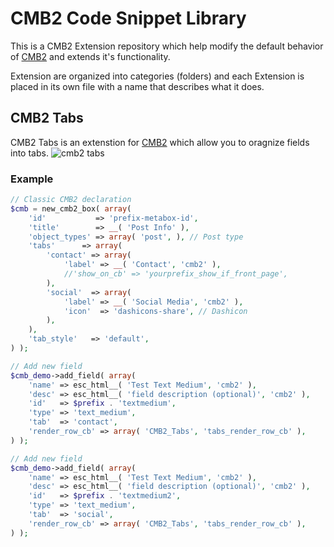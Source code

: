 CMB2 Code Snippet Library
========================

This is a CMB2 Extension repository which help modify the default behavior of [CMB2](https://github.com/WebDevStudios/CMB2/) and extends it's functionality.

Extension are organized into categories (folders) and each Extension is placed in its own file with a name that describes what it does.


## CMB2 Tabs
CMB2 Tabs is an extenstion for [CMB2](https://github.com/WebDevStudios/CMB2/) which allow you to oragnize fields into tabs.
![cmb2 tabs](https://raw.githubusercontent.com/stackadroit/cmb2-extensions/master/cmb2-tabs/screenshots/metabox-horizontal.png)
### Example
```php
// Classic CMB2 declaration
$cmb = new_cmb2_box( array(
	'id'           => 'prefix-metabox-id',
	'title'        => __( 'Post Info' ),
	'object_types' => array( 'post', ), // Post type
	'tabs'      => array(
		'contact' => array(
			'label' => __( 'Contact', 'cmb2' ),
			//'show_on_cb' => 'yourprefix_show_if_front_page',
		),
		'social'  => array(
			'label' => __( 'Social Media', 'cmb2' ),
			'icon'  => 'dashicons-share', // Dashicon
		),
	),
	'tab_style'   => 'default',
) );

// Add new field
$cmb_demo->add_field( array(
	'name' => esc_html__( 'Test Text Medium', 'cmb2' ),
	'desc' => esc_html__( 'field description (optional)', 'cmb2' ),
	'id'   => $prefix . 'textmedium',
	'type' => 'text_medium',
	'tab'  => 'contact',
	'render_row_cb' => array( 'CMB2_Tabs', 'tabs_render_row_cb' ),
) );

// Add new field
$cmb_demo->add_field( array(
	'name' => esc_html__( 'Test Text Medium', 'cmb2' ),
	'desc' => esc_html__( 'field description (optional)', 'cmb2' ),
	'id'   => $prefix . 'textmedium2',
	'type' => 'text_medium',
	'tab'  => 'social',
	'render_row_cb' => array( 'CMB2_Tabs', 'tabs_render_row_cb' ),
) );
```
